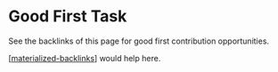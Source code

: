 # Good First Task

See the backlinks of this page for good first contribution opportunities.

[[materialized-backlinks]] would help here.

[//begin]: # "Autogenerated link references for markdown compatibility"
[materialized-backlinks]: materialized-backlinks "Materialized Backlinks (stub)"
[//end]: # "Autogenerated link references"
